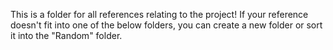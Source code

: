 This is a folder for all references relating to the project! If your reference doesn't fit into one of the below folders, you can create a new folder or sort it into the "Random" folder.
